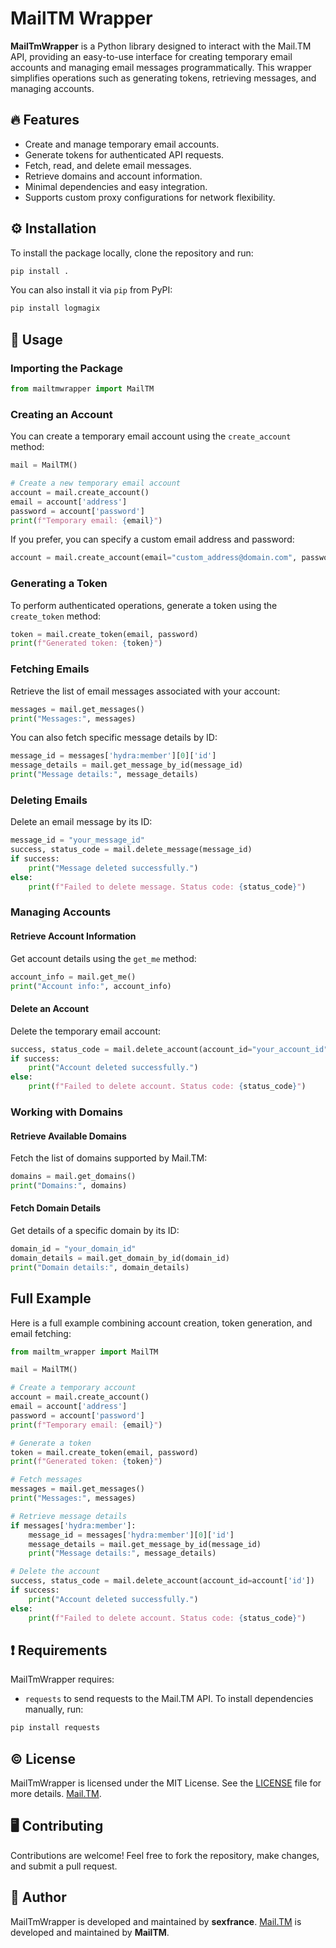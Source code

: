 # MailTM Wrapper

**MailTmWrapper** is a Python library designed to interact with the Mail.TM API, providing an easy-to-use interface for creating temporary email accounts and managing email messages programmatically. This wrapper simplifies operations such as generating tokens, retrieving messages, and managing accounts.

## 🔥 Features

- Create and manage temporary email accounts.
- Generate tokens for authenticated API requests.
- Fetch, read, and delete email messages.
- Retrieve domains and account information.
- Minimal dependencies and easy integration.
- Supports custom proxy configurations for network flexibility.

## ⚙️ Installation

To install the package locally, clone the repository and run:

```bash
pip install .
```

You can also install it via `pip` from PyPI:

```bash
pip install logmagix
```

## 🔧 Usage

### Importing the Package

```python
from mailtmwrapper import MailTM
```

### Creating an Account

You can create a temporary email account using the `create_account` method:

```python
mail = MailTM()

# Create a new temporary email account
account = mail.create_account()
email = account['address']
password = account['password']
print(f"Temporary email: {email}")
```

If you prefer, you can specify a custom email address and password:

```python
account = mail.create_account(email="custom_address@domain.com", password="CustomPassword123?")
```

### Generating a Token

To perform authenticated operations, generate a token using the `create_token` method:

```python
token = mail.create_token(email, password)
print(f"Generated token: {token}")
```

### Fetching Emails

Retrieve the list of email messages associated with your account:

```python
messages = mail.get_messages()
print("Messages:", messages)
```

You can also fetch specific message details by ID:

```python
message_id = messages['hydra:member'][0]['id']
message_details = mail.get_message_by_id(message_id)
print("Message details:", message_details)
```

### Deleting Emails

Delete an email message by its ID:

```python
message_id = "your_message_id"
success, status_code = mail.delete_message(message_id)
if success:
    print("Message deleted successfully.")
else:
    print(f"Failed to delete message. Status code: {status_code}")
```

### Managing Accounts

#### Retrieve Account Information

Get account details using the `get_me` method:

```python
account_info = mail.get_me()
print("Account info:", account_info)
```

#### Delete an Account

Delete the temporary email account:

```python
success, status_code = mail.delete_account(account_id="your_account_id")
if success:
    print("Account deleted successfully.")
else:
    print(f"Failed to delete account. Status code: {status_code}")
```

### Working with Domains

#### Retrieve Available Domains

Fetch the list of domains supported by Mail.TM:

```python
domains = mail.get_domains()
print("Domains:", domains)
```

#### Fetch Domain Details

Get details of a specific domain by its ID:

```python
domain_id = "your_domain_id"
domain_details = mail.get_domain_by_id(domain_id)
print("Domain details:", domain_details)
```

## Full Example

Here is a full example combining account creation, token generation, and email fetching:

```python
from mailtm_wrapper import MailTM

mail = MailTM()

# Create a temporary account
account = mail.create_account()
email = account['address']
password = account['password']
print(f"Temporary email: {email}")

# Generate a token
token = mail.create_token(email, password)
print(f"Generated token: {token}")

# Fetch messages
messages = mail.get_messages()
print("Messages:", messages)

# Retrieve message details
if messages['hydra:member']:
    message_id = messages['hydra:member'][0]['id']
    message_details = mail.get_message_by_id(message_id)
    print("Message details:", message_details)

# Delete the account
success, status_code = mail.delete_account(account_id=account['id'])
if success:
    print("Account deleted successfully.")
else:
    print(f"Failed to delete account. Status code: {status_code}")
```


## ❗ Requirements

MailTmWrapper requires:

- `requests` to send requests to the Mail.TM API.
To install dependencies manually, run:

```bash
pip install requests
```

## ©️ License

MailTmWrapper is licensed under the MIT License. See the [LICENSE](LICENSE) file for more details.
[Mail.TM](https://mail.tm/).

## 🖥️ Contributing

Contributions are welcome! Feel free to fork the repository, make changes, and submit a pull request.

## 👤 Author

MailTmWrapper is developed and maintained by **sexfrance**.
[Mail.TM](https://mail.tm/) is developed and maintained by **MailTM**.